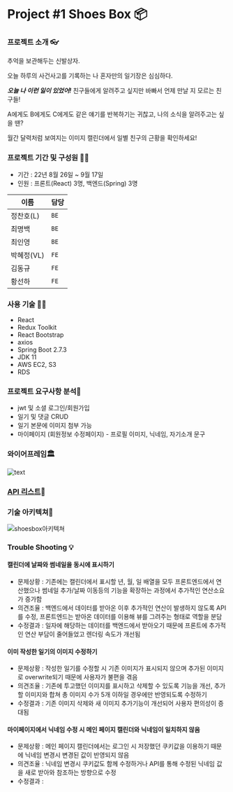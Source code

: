 # Project #1 Shoes Box 📦️

### 프로젝트 소개 👓️

추억을 보관해두는 신발상자.

오늘 하루의 사건사고를 기록하는 나 혼자만의 일기장은 심심하다.

***오늘 나 이런 일이 있었어!*** 친구들에게 알려주고 싶지만 바빠서 언제 만날 지 모르는 친구들!

A에게도 B에게도 C에게도 같은 얘기를 반복하기는 귀찮고, 나의 소식을 알려주고는 싶을 땐?

월간 달력처럼 보여지는 이미지 캘린더에서 일별 친구의 근황을 확인하세요!


### 프로젝트 기간 및 구성원 🐱‍🚀
- 기간 : 22년 8월 26일 ~ 9월 17일
- 인원 : 프론트(React) 3명, 백엔드(Spring) 3명

|이름|담당|
|---|---|
|정찬호(L)|`BE`|
|최명백|`BE`|
|최인영|`BE`|
|박혜정(VL)|`FE`|
|김동규|`FE`|
|황선하|`FE`|


### 사용 기술 👨‍🦱️
- React
- Redux Toolkit
- React Bootstrap
- axios
- Spring Boot 2.7.3
- JDK 11
- AWS EC2, S3
- RDS


### 프로젝트 요구사항 분석🤔️
* jwt 및 소셜 로그인/회원가입
* 일기 및 댓글 CRUD
* 일기 본문에 이미지 첨부 가능
* 마이페이지 (회원정보 수정페이지) - 프로필 이미지, 닉네임, 자기소개 문구


### 와이어프레임🏛️

![text](https://s3.us-west-2.amazonaws.com/secure.notion-static.com/5fcea7f9-36a1-48b6-b2d6-a6a74476f174/diagram-export-2022._8._28._%EC%98%A4%ED%9B%84_1_25_31.png?X-Amz-Algorithm=AWS4-HMAC-SHA256&X-Amz-Content-Sha256=UNSIGNED-PAYLOAD&X-Amz-Credential=AKIAT73L2G45EIPT3X45%2F20220830%2Fus-west-2%2Fs3%2Faws4_request&X-Amz-Date=20220830T022020Z&X-Amz-Expires=86400&X-Amz-Signature=708bc29eea75e87e737c16a2ed8484e80dbf4f15590d6fd0e97481a2a286955f&X-Amz-SignedHeaders=host&response-content-disposition=filename%20%3D%22diagram-export-2022.%25208.%252028.%2520%25EC%2598%25A4%25ED%259B%2584%25201_25_31.png%22&x-id=GetObject)


### [API 리스트](https://docs.google.com/spreadsheets/d/1dcklk9kokyyetILSsMEEXjBK4Dze_PM0FJTWmKkGX-o/edit#gid=0)📃️


### 기술 아키텍쳐🧩️
![shoesbox아키텍쳐 ](https://user-images.githubusercontent.com/106072839/193525118-b30b5be5-65ff-428b-8d93-67a95fea8387.png)


### Trouble Shooting 💡️

#### 캘린더에 날짜와 썸네일을 동시에 표시하기
* 문제상황 : 기존에는 캘린더에서 표시할 년, 월, 일 배열을 모두 프론트엔드에서 연산했으나 썸네일 추가/날짜 이동등의 기능을 확장하는 과정에서 추가적인 연산소요가 증가함
* 의견조율 : 백엔드에서 데이터를 받아온 이후 추가적인 연산이 발생하지 않도록 API를 수정, 프론트엔드는 받아온 데이터를 이용해 뷰를 그려주는 형태로 역할을 분담
* 수정결과 : 일자에 해당하는 데이터를 백엔드에서 받아오기 때문에 프론트에 추가적인 연산 부담이 줄어들었고 렌더링 속도가 개선됨

#### 이미 작성한 일기의 이미지 수정하기
* 문제상황 : 작성한 일기를 수정할 시 기존 이미지가 표시되지 않으며 추가된 이미지로 overwrite되기 때문에 사용자가 불편을 겪음 
* 의견조율 : 기존에 투고했던 이미지를 표시하고 삭제할 수 있도록 기능을 개선, 추가할 이미지와 합쳐 총 이미지 수가 5개 이하일 경우에만 반영되도록 수정하기
* 수정결과 : 기존 이미지 삭제와 새 이미지 추가기능이 개선되어 사용자 편의성이 증대됨

#### 마이페이지에서 닉네임 수정 시 메인 페이지 캘린더와 닉네임이 일치하지 않음
* 문제상황 : 메인 페이지 캘린더에서는 로그인 시 저장했던 쿠키값을 이용하기 때문에 닉네임 변경시 변경된 값이 반영되지 않음
* 의견조율 : 닉네임 변경시 쿠키값도 함께 수정하거나 API를 통해 수정된 닉네임 값을 새로 받아와 참조하는 방향으로 수정
* 수정결과 : 

